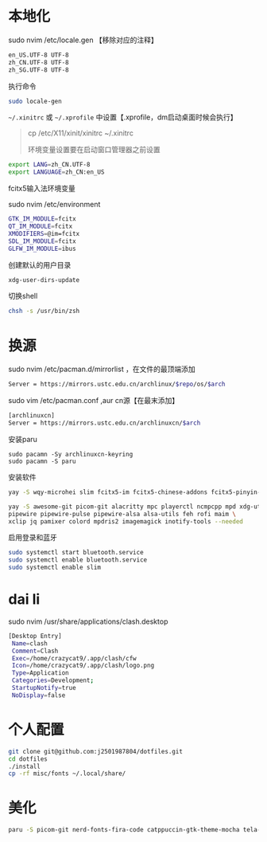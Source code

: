 # 本地化

sudo nvim /etc/locale.gen 【移除对应的注释】

```sh
en_US.UTF-8 UTF-8
zh_CN.UTF-8 UTF-8
zh_SG.UTF-8 UTF-8
```

执行命令

```sh
sudo locale-gen
```

`~/.xinitrc` 或 `~/.xprofile` 中设置【.xprofile，dm启动桌面时候会执行】

> cp /etc/X11/xinit/xinitrc ~/.xinitrc
>
> 环境变量设置要在启动窗口管理器之前设置

```sh
export LANG=zh_CN.UTF-8
export LANGUAGE=zh_CN:en_US
```



fcitx5输入法环境变量

sudo nvim /etc/environment

```sh
GTK_IM_MODULE=fcitx
QT_IM_MODULE=fcitx
XMODIFIERS=@im=fcitx
SDL_IM_MODULE=fcitx
GLFW_IM_MODULE=ibus
```



创建默认的用户目录

```sh
xdg-user-dirs-update
```

切换shell

```sh
chsh -s /usr/bin/zsh
```





# 换源

sudo nvim /etc/pacman.d/mirrorlist ，在文件的最顶端添加

```sh
Server = https://mirrors.ustc.edu.cn/archlinux/$repo/os/$arch
```



sudo vim /etc/pacman.conf ,aur cn源【在最末添加】

```sh
[archlinuxcn] 
Server = https://mirrors.ustc.edu.cn/archlinuxcn/$arch
```

安装paru

```
sudo pacamn -Sy archlinuxcn-keyring
sudo pacamn -S paru
```



安装软件

```sh
yay -S wqy-microhei slim fcitx5-im fcitx5-chinese-addons fcitx5-pinyin-zhwiki xdg-user-dirs bluez bluez-utils blueberry zsh base-devel go clang nodejs npm python wezterm microsoft-edge-stable-bin yay lazygit ranger unzip input-remapper-git wqy-zenhei thunar betterlockscreen xautolock

yay -S awesome-git picom-git alacritty mpc playerctl ncmpcpp mpd xdg-utils \
pipewire pipewire-pulse pipewire-alsa alsa-utils feh rofi maim \
xclip jq pamixer colord mpdris2 imagemagick inotify-tools --needed
```



启用登录和蓝牙

```sh
sudo systemctl start bluetooth.service
sudo systemctl enable bluetooth.service
sudo systemctl enable slim
```

# dai li
sudo nvim /usr/share/applications/clash.desktop
```sh
[Desktop Entry]
 Name=clash
 Comment=Clash
 Exec=/home/crazycat9/.app/clash/cfw
 Icon=/home/crazycat9/.app/clash/logo.png
 Type=Application
 Categories=Development;
 StartupNotify=true
 NoDisplay=false
```


# 个人配置

```sh
git clone git@github.com:j2501987804/dotfiles.git
cd dotfiles
./install
cp -rf misc/fonts ~/.local/share/
```





# 美化

```sh
paru -S picom-git nerd-fonts-fira-code catppuccin-gtk-theme-mocha tela-circle-icon-theme-git 
```

